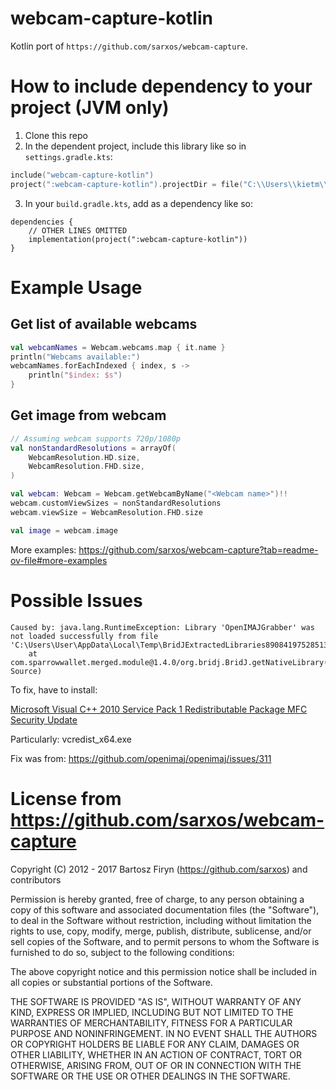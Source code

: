 # webcam-capture-kotlin

Kotlin port of `https://github.com/sarxos/webcam-capture`.

# How to include dependency to your project (JVM only)

1. Clone this repo
2. In the dependent project, include this library like so in `settings.gradle.kts`:
```kotlin
include("webcam-capture-kotlin")
project(":webcam-capture-kotlin").projectDir = file("C:\\Users\\kietm\\GitHub\\webcam-capture-kotlin")
```
3. In your `build.gradle.kts`, add as a dependency like so:
```
dependencies {
    // OTHER LINES OMITTED
    implementation(project(":webcam-capture-kotlin"))
}
```

# Example Usage

## Get list of available webcams

```kotlin
val webcamNames = Webcam.webcams.map { it.name }
println("Webcams available:")
webcamNames.forEachIndexed { index, s ->
    println("$index: $s")
}
```

## Get image from webcam

```kotlin
// Assuming webcam supports 720p/1080p
val nonStandardResolutions = arrayOf(
    WebcamResolution.HD.size,
    WebcamResolution.FHD.size,
)

val webcam: Webcam = Webcam.getWebcamByName("<Webcam name>")!!
webcam.customViewSizes = nonStandardResolutions
webcam.viewSize = WebcamResolution.FHD.size

val image = webcam.image
```

More examples: https://github.com/sarxos/webcam-capture?tab=readme-ov-file#more-examples

# Possible Issues

```shell
Caused by: java.lang.RuntimeException: Library 'OpenIMAJGrabber' was not loaded successfully from file 'C:\Users\User\AppData\Local\Temp\BridJExtractedLibraries890841975285135309\OpenIMAJGrabber.dll'
	at com.sparrowwallet.merged.module@1.4.0/org.bridj.BridJ.getNativeLibrary(Unknown Source)
```

To fix, have to install:

[Microsoft Visual C++ 2010 Service Pack 1 Redistributable Package MFC Security Update](https://www.microsoft.com/en-us/download/details.aspx?id=26999)

Particularly: vcredist_x64.exe

Fix was from: https://github.com/openimaj/openimaj/issues/311

# License from https://github.com/sarxos/webcam-capture

Copyright (C) 2012 - 2017 Bartosz Firyn (https://github.com/sarxos) and contributors

Permission is hereby granted, free of charge, to any person obtaining a copy of this software and associated documentation files (the "Software"), to deal in the Software without restriction, including without limitation the rights to use, copy, modify, merge, publish, distribute, sublicense, and/or sell copies of the Software, and to permit persons to whom the Software is furnished to do so, subject to the following conditions:

The above copyright notice and this permission notice shall be included in all copies or substantial portions of the Software.

THE SOFTWARE IS PROVIDED "AS IS", WITHOUT WARRANTY OF ANY KIND, EXPRESS OR IMPLIED, INCLUDING BUT NOT LIMITED TO THE WARRANTIES OF MERCHANTABILITY, FITNESS FOR A PARTICULAR PURPOSE AND NONINFRINGEMENT. IN NO EVENT SHALL THE AUTHORS OR COPYRIGHT HOLDERS BE LIABLE FOR ANY CLAIM, DAMAGES OR OTHER LIABILITY, WHETHER IN AN ACTION OF CONTRACT, TORT OR OTHERWISE, ARISING FROM, OUT OF OR IN CONNECTION WITH THE SOFTWARE OR THE USE OR OTHER DEALINGS IN THE SOFTWARE.
